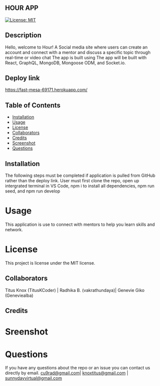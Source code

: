 ## HOUR APP
 
 [![License: MIT](https://img.shields.io/badge/License-MIT-green.svg)](https://opensource.org/licenses/MIT)

## Description
Hello, welcome to Hour! A Social media site where users can create an account and  connect with a mentor and discuss a specific topic through real-time or video chat The app is built using The app will be built with React, GraphQL, MongoDB, Mongoose ODM, and Socket.io.
## Deploy link
https://fast-mesa-69171.herokuapp.com/
## Table of Contents 
* [Installation](#installation)
* [Usage](#usage)
* [License](#license)
* [Collaborators](#collaborators)
* [Credits](#credits)
* [Screenshot](#screenshot)
* [Questions](#questions)
## Installation
The following steps must be completed if application is pulled from GitHub rather than the deploy link. User must first clone the repo, open up intergrated terminal in VS Code, npm i to install all dependencies, npm run seed, and npm run develop
# Usage
This application is use to connect with mentors to help you learn skills and network.
# License
This project is license under the MIT license.
## Collaborators 
Titus Knox (TitusKCoder) | Radhika B. (vakrathundaya)| Genevie Giko (Geneviealba)

## Credits


# Sreenshot 


# Questions
If you have any questions about the repo or an issue you can contact us directly by email.
 cu9rad@gmail.com|  knoxtitus@gmail.com | sunnydayvirtual@gmail.com